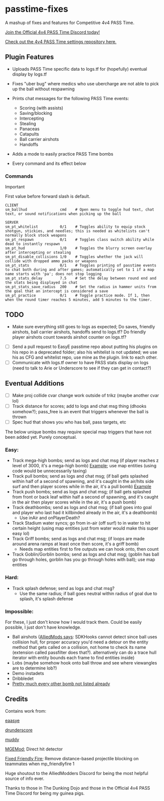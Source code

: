# passtime-fixes

A mashup of fixes and features for Competitive 4v4 PASS Time.

[Join the Official 4v4 PASS Time Discord today!](https://discord.com/invite/Vrk3Etg)

[Check out the 4v4 PASS Time settings repository here.](https://github.com/eaasye/passtime)

## Plugin Features

- Uploads PASS Time specific data to logs.tf for (hopefully) eventual display by logs.tf

- Fixes "uber bug" where medics who use ubercharge are not able to pick up the ball without respawning

- Prints chat messages for the following PASS Time events:
    - Scoring (with assists)
    - Saving/blocking
    - Intercepting
    - Stealing
    - Panaceas
    - Catapults
    - Ball carrier airshots
    - Handoffs

- Adds a mode to easily practice PASS Time bombs

- Every command and its effect below

### Commands

> [!IMPORTANT]
> First value before forward slash is default.

```
CLIENT
sm_ballhud               cmd    # Open menu to toggle hud text, chat text, or sound notifications when picking up the ball

SERVER
sm_pt_whitelist          0/1    # Toggles ability to equip stock shotgun, stickies, and needles; this is needed as whitelists can't normally block stock weapons
sm_pt_respawn            0/1    # Toggles class switch ability while dead to instantly respawn
sm_pt_hud                1/0    # Toggles the blurry screen overlay after intercepting or stealing
sm_pt_disable_collisions 1/0    # Toggles whether the jack will collide with dropped ammo packs or weapons
sm_pt_stats              0/1    # Toggles printing of passtime events to chat both during and after games; automatically set to 1 if a map name starts with 'pa'; does not stop logging
sm_pt_stats_delay        7.5    # Set the delay between round end and the stats being displayed in chat
sm_pt_stats_save_radius  200    # Set the radius in hammer units from the goal that an intercept is considered a save
sm_pt_practice           0/1    # Toggle practice mode. If 1, then when the round timer reaches 5 minutes, add 5 minutes to the timer.
```

## TODO

- Make sure everything still goes to logs as expected; Do saves, friendly airshots, ball carrier airshots, handoffs send to logs.tf? Do friendly player airshots count towards airshot counter on logs.tf?

- [ ] Send a pull request to EasyE passtime repo about putting his plugins on his repo in a deprecated folder; also his whitelist is not updated; we use his as CFG and whitelist repo, use mine as the plugin. link to each other.
- [ ] Communicate with logs.tf owner to have PASS stats display on logs (need to talk to Arie or Underscore to see if they can get in contact?)

## Eventual Additions

- [ ] Make proj collide cvar change work outside of trikz (maybe another cvar lol)
- [ ] Track distance for scores; add to logs and chat msg thing (dhooks somehow?); pass_free is an event that triggers whenever the ball is thrown
- [ ] Spec hud that shows you who has ball, pass targets, etc

The below unique bombs may require special map triggers that have not been added yet. Purely conceptual.

### Easy:
- Track mega-high bombs; send as logs and chat msg (if player reaches z level of 3000, it's a mega-high bomb) [Example](https://www.youtube.com/watch?v=WWJ2iuPBGTM); use map entities (using code would be unnecessarily taxing)
- Track pull bombs; send as logs and chat msg; (if ball gets splashed within half of a second of spawning, and it's caught in the air/hits side surf and then player scores while in the air, it's a pull bomb) [Example](https://youtu.be/2CgDMvSvXAc?t=228)
- Track push bombs; send as logs and chat msg; (if ball gets splashed from front or back leaf within half a second of spawning, and it's caught in the air then player scores while in the air, it's a push bomb)
- Track deathbombs; send as logs and chat msg; (if ball goes into goal and player who last had it killbinded already in the air, it's a deathbomb)
    - Use inAir and onPlayerDeath?
- Track Stadium water syncs; go from in-air (off surf) to in water to hit certain height (using map entities just from water would make this super easy lol)
- Track Griff bombs; send as logs and chat msg; (if loops are made around arena ramps at least once then score, it's a griff bomb)
    - Needs map entities first to fire outputs we can hook onto, then count
- Track Goblin/Gorblin bombs; send as logs and chat msg; (goblin has ball go through holes, gorblin has you go through holes with ball); use map entities

### Hard:
- Track splash defense; send as logs and chat msg?
    - Use the same radius; if ball goes neutral within radius of goal due to splash, it's splash defense

### Impossible:
For these, I just don't know how I would track them. Could be easily possible, I just don't have knowledge.

- Ball airshots ([AlliedMods says](https://discord.com/channels/335290997317697536/335290997317697536/1165720293684301866): SDKHooks cannot detect since ball uses collision hull, for proper accuracy you'd need a detour on the entity method that gets called on a collision, not home to check its name (extension called passfilter does that?). alternatively can do a trace hull iterator with entity bounds each frame to find entities inside)
- Lobs (maybe somehow hook onto ball throw and see where viewangles are to determine lob?)
- Demo instadets
- Dribbledet
- [Pretty much every other bomb not listed already](https://www.youtube.com/watch?v=TGivc75TSQI)

## Credits

Contains work from:

[eaasye](https://github.com/eaasye/passtime/tree/master/addons/sourcemod/plugins)

[drunderscore](https://github.com/drunderscore/SourcemodPlugins/blob/master/fix_uber_wearoff_condition.sp)

[muddy](https://github.com/SirBlockles/pass-tweaks/blob/main/passtweaks.sp)

[MGEMod](https://github.com/sapphonie/MGEMod/blob/master/addons/sourcemod/scripting/mge.sp#L546-L562); Direct hit detector

[Fixed Friendly Fire](https://github.com/Mikusch/friendlyfire); Remove distance-based projectile blocking on teammates when mp_friendlyfire 1

Huge shoutout to the AlliedModders Discord for being the most helpful source of info ever.

Thanks to those in The Dunking Dojo and those in the Official 4v4 PASS Time Discord for being my guinea pigs.